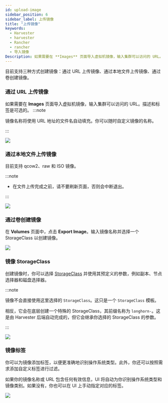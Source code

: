 ```yaml
---
id: upload-image
sidebar_position: 6
sidebar_label: 上传镜像
title: "上传镜像"
keywords:
  - Harvester
  - harvester
  - Rancher
  - rancher
  - 导入镜像
Description: 如果需要在 **Images** 页面导入虚拟机镜像，输入集群可以访问的 URL。镜像名称将使用 URL 地址的文件名自动填充。你可以随时在需要时对其进行自定义。
---
```


目前支持三种方式创建镜像：通过 URL 上传镜像、通过本地文件上传镜像、通过卷创建镜像。

### 通过 URL 上传镜像

如果需要在 **Images** 页面导入虚拟机镜像，输入集群可以访问的 URL。描述和标签是可选的。
:::note

镜像名称将使用 URL 地址的文件名自动填充。你可以随时自定义镜像的名称。


:::

![](/img/v1.2/upload-image.png)

### 通过本地文件上传镜像

目前支持 qcow2、raw 和 ISO 镜像。

:::note

- 在文件上传完成之前，请不要刷新页面，否则会中断退出。

:::

![](/img/v1.2/upload-image-local.png)


### 通过卷创建镜像

在 **Volumes** 页面中，点击 **Export Image**。输入镜像名称并选择一个 StorageClass 以创建镜像。

![](/img/v1.2/volume/export-volume-to-image-1.png)

### 镜像 StorageClass

创建镜像时，你可以选择 [StorageClass](./advanced/storageclass.md) 并使用其预定义的参数，例如副本、节点选择器和磁盘选择器。

:::note

镜像不会直接使用这里选择的 `StorageClass`。这只是一个 `StorageClass` 模板。

相反，它会在底层创建一个特殊的 StorageClass，其前缀名称为 `longhorn-`。这是由 Harvester 后端自动完成的，但它会继承你选择的 StorageClass 的参数。

:::

![](/img/v1.2/image-storageclass.png)

### 镜像标签

你可以为镜像添加标签，以便更准确地识别操作系统类型。此外，你还可以按照需求添加自定义标签进行过滤。

如果你的镜像名称或 URL 包含任何有效信息，UI 将自动为你识别操作系统类型和镜像类别。如果没有，你也可以在 UI 上手动指定对应的标签。

![](/img/v1.2/image-labels.png)